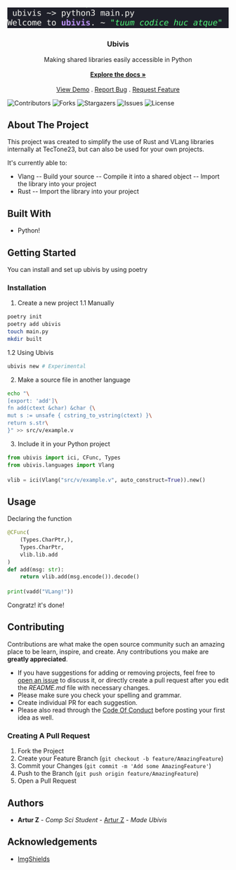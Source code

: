 <br/>
<p align="center">

  ![Screen Shot](assets/image.png)
  <h3 align="center">Ubivis</h3>

  <p align="center">
    Making shared libraries easily accessible in Python 
    <br/>
    <br/>
    <a href="https://github.com/HUSKI3/Ubivis"><strong>Explore the docs »</strong></a>
    <br/>
    <br/>
    <a href="https://github.com/HUSKI3/Ubivis">View Demo</a>
    .
    <a href="https://github.com/HUSKI3/Ubivis/issues">Report Bug</a>
    .
    <a href="https://github.com/HUSKI3/Ubivis/issues">Request Feature</a>
  </p>
</p>

![Contributors](https://img.shields.io/github/contributors/HUSKI3/Ubivis?color=dark-green) ![Forks](https://img.shields.io/github/forks/HUSKI3/Ubivis?style=social) ![Stargazers](https://img.shields.io/github/stars/HUSKI3/Ubivis?style=social) ![Issues](https://img.shields.io/github/issues/HUSKI3/Ubivis) ![License](https://img.shields.io/github/license/HUSKI3/Ubivis) 

## About The Project


This project was created to simplify the use of Rust and VLang libraries internally at TecTone23, but can also be used for your own projects.

It's currently able to:
- Vlang
-- Build your source
-- Compile it into a shared object
-- Import the library into your project
- Rust
-- Import the library into your project

## Built With

- Python!

## Getting Started

You can install and set up ubivis by using poetry

### Installation

1. Create a new project
1.1 Manually
```sh
poetry init
poetry add ubivis
touch main.py
mkdir built
```
1.2 Using Ubivis
```sh
ubivis new # Experimental
```
2. Make a source file in another language
```sh
echo "\
[export: 'add']\
fn add(ctext &char) &char {\
mut s := unsafe { cstring_to_vstring(ctext) }\
return s.str\
}" >> src/v/example.v
```

3. Include it in your Python project
```python
from ubivis import ici, CFunc, Types
from ubivis.languages import Vlang

vlib = ici(Vlang("src/v/example.v", auto_construct=True)).new()
```

## Usage

Declaring the function
```python
@CFunc(
    (Types.CharPtr,),
    Types.CharPtr,
    vlib.lib.add
)
def add(msg: str):
    return vlib.add(msg.encode()).decode()

print(vadd("VLang!"))
```

Congratz! it's done!

## Contributing

Contributions are what make the open source community such an amazing place to be learn, inspire, and create. Any contributions you make are **greatly appreciated**.
* If you have suggestions for adding or removing projects, feel free to [open an issue](https://github.com/HUSKI3/Ubivis/issues/new) to discuss it, or directly create a pull request after you edit the *README.md* file with necessary changes.
* Please make sure you check your spelling and grammar.
* Create individual PR for each suggestion.
* Please also read through the [Code Of Conduct](https://github.com/HUSKI3/Ubivis/blob/main/CODE_OF_CONDUCT.md) before posting your first idea as well.

### Creating A Pull Request

1. Fork the Project
2. Create your Feature Branch (`git checkout -b feature/AmazingFeature`)
3. Commit your Changes (`git commit -m 'Add some AmazingFeature'`)
4. Push to the Branch (`git push origin feature/AmazingFeature`)
5. Open a Pull Request

## Authors

* **Artur Z** - *Comp Sci Student* - [Artur Z](https://github.com/HUSKI3/) - *Made Ubivis*

## Acknowledgements

* [ImgShields](https://shields.io/)
